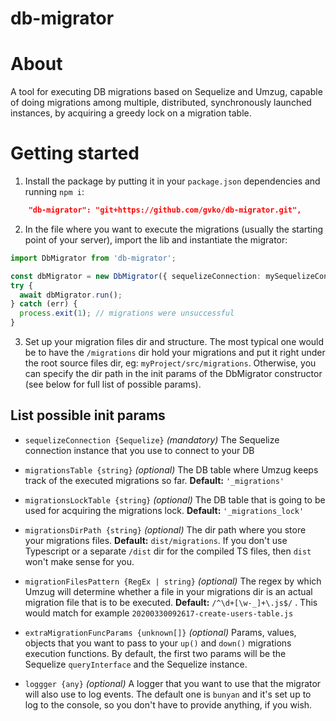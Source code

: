 # db-migrator

# About

A tool for executing DB migrations based on Sequelize and Umzug, capable of doing migrations among multiple,
distributed, synchronously launched instances, by acquiring a greedy lock on a migration table.

# Getting started

1. Install the package by putting it in your `package.json` dependencies and running `npm i`:

```json
    "db-migrator": "git+https://github.com/gvko/db-migrator.git",
```

2. In the file where you want to execute the migrations (usually the starting point of your server), import the lib and
   instantiate the migrator:

```typescript
import DbMigrator from 'db-migrator';

const dbMigrator = new DbMigrator({ sequelizeConnection: mySequelizeConn });
try {
  await dbMigrator.run();
} catch (err) {
  process.exit(1); // migrations were unsuccessful
}
```

3. Set up your migration files dir and structure. The most typical one would be to have the `/migrations` dir hold your
   migrations and put it right under the root source files dir, eg: `myProject/src/migrations`. Otherwise, you can
   specify the dir path in the init params of the DbMigrator constructor (see below for full list of possible params).

## List possible init params

* `sequelizeConnection {Sequelize}` *(mandatory)* The Sequelize connection instance that you use to connect to your DB

* `migrationsTable {string}` *(optional)* The DB table where Umzug keeps track of the executed migrations so far.
  **Default:** `'_migrations'`

* `migrationsLockTable {string}` *(optional)* The DB table that is going to be used for acquiring the migrations
  lock. **Default:**  `'_migrations_lock'`

* `migrationsDirPath {string}` *(optional)* The dir path where you store your migrations files. **Default:**
  `dist/migrations`. If you don't use Typescript or a separate `/dist` dir for the compiled TS files, then `dist` won't
  make sense for you.

* `migrationFilesPattern {RegEx | string}` *(optional)* The regex by which Umzug will determine whether a file in your
  migrations dir is an actual migration file that is to be executed. **Default:** `/^\d+[\w-_]+\.js$/` . This would
  match for example `20200330092617-create-users-table.js`

* `extraMigrationFuncParams {unknown[]}` *(optional)* Params, values, objects that you want to pass to your `up()`
  and `down()` migrations execution functions. By default, the first two params will be the Sequelize `queryInterface`
  and the Sequelize instance.

* `loggger {any}` *(optional)* A logger that you want to use that the migrator will also use to log events. The default
  one is `bunyan` and it's set up to log to the console, so you don't have to provide anything, if you wish.
